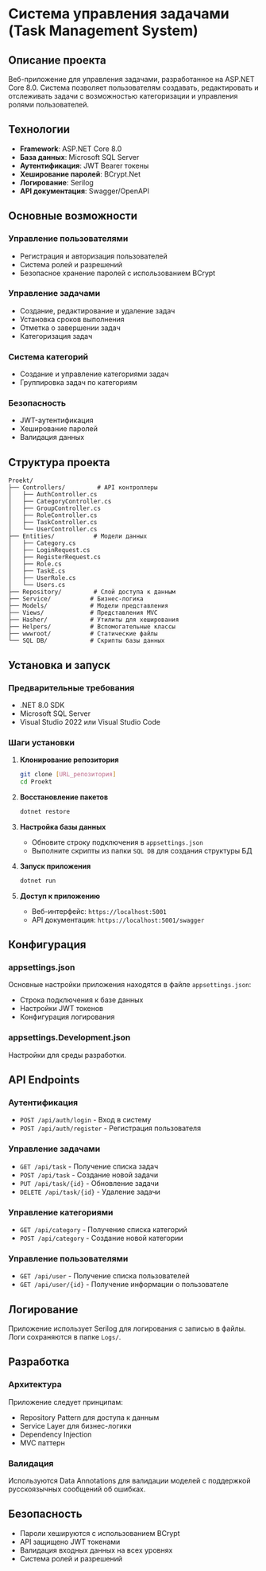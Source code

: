 # Система управления задачами (Task Management System)

## Описание проекта

Веб-приложение для управления задачами, разработанное на ASP.NET Core 8.0. Система позволяет пользователям создавать, редактировать и отслеживать задачи с возможностью категоризации и управления ролями пользователей.

## Технологии

- **Framework**: ASP.NET Core 8.0
- **База данных**: Microsoft SQL Server
- **Аутентификация**: JWT Bearer токены
- **Хеширование паролей**: BCrypt.Net
- **Логирование**: Serilog
- **API документация**: Swagger/OpenAPI

## Основные возможности

### Управление пользователями
- Регистрация и авторизация пользователей
- Система ролей и разрешений
- Безопасное хранение паролей с использованием BCrypt

### Управление задачами
- Создание, редактирование и удаление задач
- Установка сроков выполнения
- Отметка о завершении задач
- Категоризация задач

### Система категорий
- Создание и управление категориями задач
- Группировка задач по категориям

### Безопасность
- JWT-аутентификация
- Хеширование паролей
- Валидация данных

## Структура проекта

```
Proekt/
├── Controllers/         # API контроллеры
│   ├── AuthController.cs
│   ├── CategoryController.cs
│   ├── GroupController.cs
│   ├── RoleController.cs
│   ├── TaskController.cs
│   └── UserController.cs
├── Entities/           # Модели данных
│   ├── Category.cs
│   ├── LoginRequest.cs
│   ├── RegisterRequest.cs
│   ├── Role.cs
│   ├── TaskE.cs
│   ├── UserRole.cs
│   └── Users.cs
├── Repository/         # Слой доступа к данным
├── Service/           # Бизнес-логика
├── Models/            # Модели представления
├── Views/             # Представления MVC
├── Hasher/            # Утилиты для хеширования
├── Helpers/           # Вспомогательные классы
├── wwwroot/           # Статические файлы
└── SQL DB/            # Скрипты базы данных
```

## Установка и запуск

### Предварительные требования
- .NET 8.0 SDK
- Microsoft SQL Server
- Visual Studio 2022 или Visual Studio Code

### Шаги установки

1. **Клонирование репозитория**
   ```bash
   git clone [URL_репозитория]
   cd Proekt
   ```

2. **Восстановление пакетов**
   ```bash
   dotnet restore
   ```

3. **Настройка базы данных**
   - Обновите строку подключения в `appsettings.json`
   - Выполните скрипты из папки `SQL DB` для создания структуры БД

4. **Запуск приложения**
   ```bash
   dotnet run
   ```

5. **Доступ к приложению**
   - Веб-интерфейс: `https://localhost:5001`
   - API документация: `https://localhost:5001/swagger`

## Конфигурация

### appsettings.json
Основные настройки приложения находятся в файле `appsettings.json`:
- Строка подключения к базе данных
- Настройки JWT токенов
- Конфигурация логирования

### appsettings.Development.json
Настройки для среды разработки.

## API Endpoints

### Аутентификация
- `POST /api/auth/login` - Вход в систему
- `POST /api/auth/register` - Регистрация пользователя

### Управление задачами
- `GET /api/task` - Получение списка задач
- `POST /api/task` - Создание новой задачи
- `PUT /api/task/{id}` - Обновление задачи
- `DELETE /api/task/{id}` - Удаление задачи

### Управление категориями
- `GET /api/category` - Получение списка категорий
- `POST /api/category` - Создание новой категории

### Управление пользователями
- `GET /api/user` - Получение списка пользователей
- `GET /api/user/{id}` - Получение информации о пользователе

## Логирование

Приложение использует Serilog для логирования с записью в файлы. Логи сохраняются в папке `Logs/`.

## Разработка

### Архитектура
Приложение следует принципам:
- Repository Pattern для доступа к данным
- Service Layer для бизнес-логики
- Dependency Injection
- MVC паттерн

### Валидация
Используются Data Annotations для валидации моделей с поддержкой русскоязычных сообщений об ошибках.

## Безопасность

- Пароли хешируются с использованием BCrypt
- API защищено JWT токенами
- Валидация входных данных на всех уровнях
- Система ролей и разрешений
